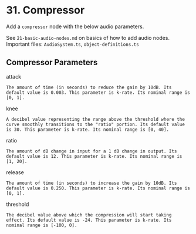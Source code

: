 # 31. Compressor

Add a `compressor` node with the below audio parameters.

See `21-basic-audio-nodes.md` on basics of how to add audio nodes. Important files: `AudioSystem.ts`, `object-definitions.ts`

## Compressor Parameters

attack

    The amount of time (in seconds) to reduce the gain by 10dB. Its default value is 0.003. This parameter is k-rate. Its nominal range is [0, 1].

knee

    A decibel value representing the range above the threshold where the curve smoothly transitions to the "ratio" portion. Its default value is 30. This parameter is k-rate. Its nominal range is [0, 40].

ratio

    The amount of dB change in input for a 1 dB change in output. Its default value is 12. This parameter is k-rate. Its nominal range is [1, 20].

release

    The amount of time (in seconds) to increase the gain by 10dB. Its default value is 0.250. This parameter is k-rate. Its nominal range is [0, 1].

threshold

    The decibel value above which the compression will start taking effect. Its default value is -24. This parameter is k-rate. Its nominal range is [-100, 0].
